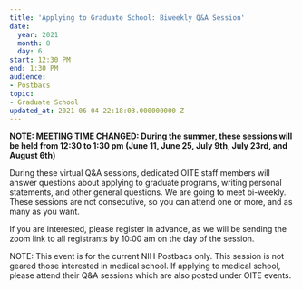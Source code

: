 ```yaml
---
title: 'Applying to Graduate School: Biweekly Q&A Session'
date:
  year: 2021
  month: 8
  day: 6
start: 12:30 PM
end: 1:30 PM
audience:
- Postbacs
topic:
- Graduate School
updated_at: 2021-06-04 22:18:03.000000000 Z
---
```

**NOTE: MEETING TIME CHANGED: During the summer, these sessions will be
held from 12:30 to 1:30 pm (June 11, June 25, July 9th, July 23rd, and
August 6th)**  
  
During these virtual Q&amp;A sessions, dedicated OITE staff members will
answer questions about applying to graduate programs, writing personal
statements, and other general questions. We are going to meet
bi-weekly.  These sessions are not consecutive, so you can attend one or
more, and as many as you want. 

If you are interested, please register in advance, as we will be sending
the zoom link to all registrants by 10:00 am on the day of the session. 

NOTE: This event is for the current NIH Postbacs only. This session is
not geared those interested in medical school. If applying to medical
school, please attend their Q&amp;A sessions which are also posted under
OITE events. 
